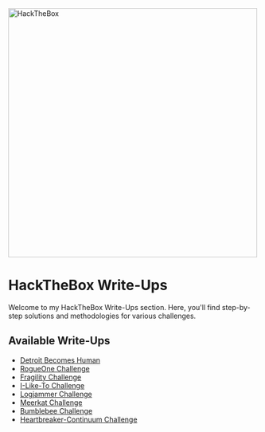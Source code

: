 <img src="HackTheBox.png" alt="HackTheBox" width="500">

# HackTheBox Write-Ups

Welcome to my HackTheBox Write-Ups section. Here, you'll find step-by-step solutions and methodologies for various challenges.

## Available Write-Ups

- [Detroit Becomes Human](Detroit%20becomes%20Human.pdf)
- [RogueOne Challenge](RogueOne%20Challenge.pdf)
- [Fragility Challenge](Fragility%20Challenge.pdf)
- [I-Like-To Challenge](I-Like-To%20Challenge.pdf)
- [Logjammer Challenge](Logjammer%20Challenge.pdf)
- [Meerkat Challenge](Meerkat%20Challenge.pdf)
- [Bumblebee Challenge](Bumblebee%20Challenge.pdf)
- [Heartbreaker-Continuum Challenge](Heartbreaker-Continuum%20Challenge.pdf)
